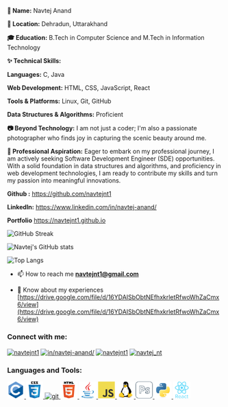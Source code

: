 **👋 Name:** Navtej Anand

**📍 Location:** Dehradun, Uttarakhand

**🎓 Education:** B.Tech in Computer Science and M.Tech in Information Technology

**✨ Technical Skills:**

**Languages:** C, Java

**Web Development:** HTML, CSS, JavaScript, React

**Tools & Platforms:** Linux, Git, GitHub

**Data Structures & Algorithms:** Proficient

**📷 Beyond Technology:**
I am not just a coder; I'm also a passionate photographer who finds joy in capturing the scenic beauty around me.

**🚀 Professional Aspiration:**
Eager to embark on my professional journey, I am actively seeking Software Development Engineer (SDE) opportunities. With a solid foundation in data structures and algorithms, and proficiency in web development technologies, I am ready to contribute my skills and turn my passion into meaningful innovations.

**Github :** https://github.com/navtejnt1

**LinkedIn:** https://www.linkedin.com/in/navtej-anand/

**Portfolio** https://navtejnt1.github.io

![GitHub Streak](https://github-readme-streak-stats.herokuapp.com?user=navtejnt1&theme=dark)

![Navtej's GitHub stats](https://github-readme-stats.vercel.app/api?username=navtejnt1&theme=dark)

![Top Langs](https://github-readme-stats.vercel.app/api/top-langs/?username=navtejnt1&size_weight=0.5&count_weight=0.5)



- 📫 How to reach me **navtejnt1@gmail.com**

- 📄 Know about my experiences [https://drive.google.com/file/d/16YDAISbObtNEfhxkrletRfwoWhZaCmx6/view](https://drive.google.com/file/d/16YDAISbObtNEfhxkrletRfwoWhZaCmx6/view)

<h3 align="left">Connect with me:</h3>
<p align="left">
<a href="https://codepen.io/navtejnt1" target="blank"><img align="center" src="https://raw.githubusercontent.com/rahuldkjain/github-profile-readme-generator/master/src/images/icons/Social/codepen.svg" alt="navtejnt1" height="30" width="40" /></a>
<a href="https://linkedin.com/in/in/navtej-anand/" target="blank"><img align="center" src="https://raw.githubusercontent.com/rahuldkjain/github-profile-readme-generator/master/src/images/icons/Social/linked-in-alt.svg" alt="in/navtej-anand/" height="30" width="40" /></a>
<a href="https://codesandbox.com/navtejnt1" target="blank"><img align="center" src="https://raw.githubusercontent.com/rahuldkjain/github-profile-readme-generator/master/src/images/icons/Social/codesandbox.svg" alt="navtejnt1" height="30" width="40" /></a>
<a href="https://instagram.com/navtej_nt" target="blank"><img align="center" src="https://raw.githubusercontent.com/rahuldkjain/github-profile-readme-generator/master/src/images/icons/Social/instagram.svg" alt="navtej_nt" height="30" width="40" /></a>
</p>

<h3 align="left">Languages and Tools:</h3>
<p align="left"> <a href="https://www.cprogramming.com/" target="_blank" rel="noreferrer"> <img src="https://raw.githubusercontent.com/devicons/devicon/master/icons/c/c-original.svg" alt="c" width="40" height="40"/> </a> <a href="https://www.w3schools.com/css/" target="_blank" rel="noreferrer"> <img src="https://raw.githubusercontent.com/devicons/devicon/master/icons/css3/css3-original-wordmark.svg" alt="css3" width="40" height="40"/> </a> <a href="https://git-scm.com/" target="_blank" rel="noreferrer"> <img src="https://www.vectorlogo.zone/logos/git-scm/git-scm-icon.svg" alt="git" width="40" height="40"/> </a> <a href="https://www.w3.org/html/" target="_blank" rel="noreferrer"> <img src="https://raw.githubusercontent.com/devicons/devicon/master/icons/html5/html5-original-wordmark.svg" alt="html5" width="40" height="40"/> </a> <a href="https://www.java.com" target="_blank" rel="noreferrer"> <img src="https://raw.githubusercontent.com/devicons/devicon/master/icons/java/java-original.svg" alt="java" width="40" height="40"/> </a> <a href="https://developer.mozilla.org/en-US/docs/Web/JavaScript" target="_blank" rel="noreferrer"> <img src="https://raw.githubusercontent.com/devicons/devicon/master/icons/javascript/javascript-original.svg" alt="javascript" width="40" height="40"/> </a> <a href="https://www.linux.org/" target="_blank" rel="noreferrer"> <img src="https://raw.githubusercontent.com/devicons/devicon/master/icons/linux/linux-original.svg" alt="linux" width="40" height="40"/> </a> <a href="https://www.photoshop.com/en" target="_blank" rel="noreferrer"> <img src="https://raw.githubusercontent.com/devicons/devicon/master/icons/photoshop/photoshop-line.svg" alt="photoshop" width="40" height="40"/> </a> <a href="https://www.python.org" target="_blank" rel="noreferrer"> <img src="https://raw.githubusercontent.com/devicons/devicon/master/icons/python/python-original.svg" alt="python" width="40" height="40"/> </a> <a href="https://reactjs.org/" target="_blank" rel="noreferrer"> <img src="https://raw.githubusercontent.com/devicons/devicon/master/icons/react/react-original-wordmark.svg" alt="react" width="40" height="40"/> </a> </p>
